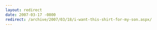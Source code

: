 ```yaml
---
layout: redirect
date: 2007-03-17 -0800
redirect: /archive/2007/03/18/i-want-this-shirt-for-my-son.aspx/
---
```

